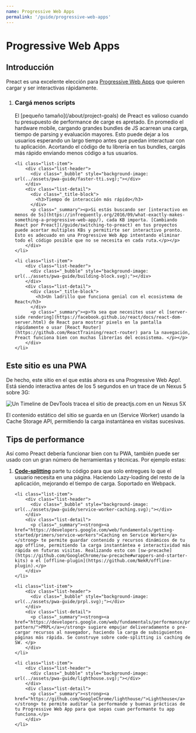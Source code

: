 ```yaml
---
name: Progressive Web Apps
permalink: '/guide/progressive-web-apps'
---
```


# Progressive Web Apps

## Introducción

Preact es una excelente elección para [Progressive Web Apps](https://developers.google.com/web/progressive-web-apps/) que quieren cargar y ser interactivas rápidamente.

<ol class="list-view">
    <li class="list-item">
        <div class="list-header">
          <div class="_bubble" style="background-image: url(../assets/pwa-guide/load-less-script.svg);"></div>
        </div>
        <div class="list-detail">
          <div class="_title-block">
            <h3>Cargá menos scripts</h3>
          </div>
          <p class="_summary">El [pequeño tamaño](/about/project-goals) de Preact es valioso cuando tu presupuesto de performance de carge es apretado. En promedio el hardware mobile, cargando grandes bundles de JS acarrean una carga, tiempo de parsing y evaluación mayores. Esto puede dejar a los usuarios esperando un largo tiempo antes que puedan interactuar con tu aplicación.  Acortando el código de tu librería en tus bundles, cargás más rápido enviando menos código a tus usuarios. </p>
        </div>
    </li>

    <li class="list-item">
        <div class="list-header">
          <div class="_bubble" style="background-image: url(../assets/pwa-guide/faster-tti.svg);"></div>
        </div>
        <div class="list-detail">
          <div class="_title-block">
            <h3>Tiempo de interacción más rápido</h3>
          </div>
          <p class="_summary"><p>Si estás buscando ser [interactivo en menos de 5s](https://infrequently.org/2016/09/what-exactly-makes-something-a-progressive-web-app/), cada KB importa. [Cambiando React por Preact](/guide/switching-to-preact) en tus proyectos puede acortar multiples KBs y permitirte ser interactivo pronto. Esto es adecuado en una Progressive Web App intentando eliminar todo el código posible que no se necesita en cada ruta.</p></p>
        </div>
    </li>

    <li class="list-item">
        <div class="list-header">
          <div class="_bubble" style="background-image: url(../assets/pwa-guide/building-block.svg);"></div>
        </div>
        <div class="list-detail">
          <div class="_title-block">
            <h3>Un ladrillo que funciona genial con el ecosistema de React</h3>
          </div>
          <p class="_summary"><p>Ya sea que necesites usar el [server-side rendering](https://facebook.github.io/react/docs/react-dom-server.html) de React para mostrar pixels en la pantalla rápidamente o usar [React Router](https://github.com/ReactTraining/react-router) para la navegación, Preact funciona bien con muchas librerías del ecosistema. </p></p>
        </div>
    </li>
</ol>

## Este sitio es una PWA

De hecho, este sitio en el que estás ahora es una Progressive Web App!. Está siendo interactiva antes de los 5 segundos en un trace de un Nexus 5 sobre 3G:

<img src="../assets/pwa-guide/timeline.jpg" alt="Un Timeline de DevTools tracea el sitio de preactjs.com en un Nexus 5X"/>

El contenido estático del sitio se guarda en un (Service Worker) usando la Cache Storage API, permitiendo la carga instantánea en visitas sucesivas.

## Tips de performance

Así como Preact debería funcionar bien con tu PWA, también puede ser usado con un gran número de herramientas y técnicas. Por ejemplo estas:

<ol class="list-view">
    <li class="list-item">
        <div class="list-header">
          <div class="_bubble" style="background-image: url(../assets/pwa-guide/code-splitting.svg);"></div>
        </div>
        <div class="list-detail">
          <p class="_summary"><strong><a href="https://webpack.github.io/docs/code-splitting.html">Code-splitting</a></strong> parte tu código para que solo entregues lo que el usuario necesita en una página. Haciendo Lazy-loading del resto de la aplicación, mejorando el tiempo de carga. Soportado en Webpack.</p>
        </div>
    </li>

    <li class="list-item">
        <div class="list-header">
          <div class="_bubble" style="background-image: url(../assets/pwa-guide/service-worker-caching.svg);"></div>
        </div>
        <div class="list-detail">
          <p class="_summary"><strong><a href="https://developers.google.com/web/fundamentals/getting-started/primers/service-workers">Caching en Service Worker</a></strong> te permite guardar contenido y recursos dinámicos de tu app offline, permitiendo la carga instantántea e interactividad más rápida en futuras visitas. Realizando esto con [sw-precache](https://github.com/GoogleChrome/sw-precache#wrappers-and-starter-kits) o el [offline-plugin](https://github.com/NekR/offline-plugin).</p>
        </div>
    </li>

    <li class="list-item">
        <div class="list-header">
          <div class="_bubble" style="background-image: url(../assets/pwa-guide/prpl.svg);"></div>
        </div>
        <div class="list-detail">
          <p class="_summary"><strong><a href="https://developers.google.com/web/fundamentals/performance/prpl-pattern/">PRPL</a></strong> sugiere empujar deliveradamente o pre-cargar recursos al navegador, haciendo la carga de subsiguientes páginas más rápida. Se construye sobre code-splitting is caching de SW. </p>
        </div>
    </li>

    <li class="list-item">
        <div class="list-header">
          <div class="_bubble" style="background-image: url(../assets/pwa-guide/lighthouse.svg);"></div>
        </div>
        <div class="list-detail">
          <p class="_summary"><strong><a href="https://github.com/GoogleChrome/lighthouse/">Lighthouse</a></strong> te permite auditar la performande y buenas prácticas de tu Progressive Web App para que sepas cuan performante tu app funciona.</p>
        </div>
    </li>
</ol>
